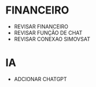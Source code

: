 # FINANCEIRO
- REVISAR FINANCEIRO
- REVISAR FUNÇÃO DE CHAT
- REVISAR CONEXAO SIMOVSAT
# IA
- ADCIONAR CHATGPT